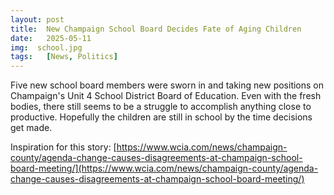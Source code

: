 ```yaml
---
layout: post
title:  New Champaign School Board Decides Fate of Aging Children
date:   2025-05-11
img:  school.jpg
tags:   [News, Politics]
---
```


Five new school board members were sworn in and taking new positions on Champaign's Unit 4 School District Board of Education. Even with the fresh bodies, there still seems to be a struggle to accomplish anything close to productive. Hopefully the children are still in school by the time decisions get made.

Inspiration for this story: [https://www.wcia.com/news/champaign-county/agenda-change-causes-disagreements-at-champaign-school-board-meeting/](https://www.wcia.com/news/champaign-county/agenda-change-causes-disagreements-at-champaign-school-board-meeting/)
